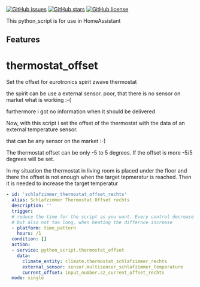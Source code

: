 <a href="https://github.com/amrheing/thermostat_offset/issues"><img alt="GitHub issues" src="https://img.shields.io/github/issues/amrheing/climate_automation"></a>
<a href="https://github.com/amrheing/thermostat_offset/stargazers"><img alt="GitHub stars" src="https://img.shields.io/github/stars/amrheing/climate_automation"></a>
<a href="https://github.com/amrheing/thermostat_offset/blob/master/LICENSE"><img alt="GitHub license" src="https://img.shields.io/github/license/amrheing/thermostat_offset"></a>

This python_script is for use in HomeAssistant

## Features

# thermostat_offset
Set the offset for eurotronics spirit zwave thermostat

the spirit can be use a external sensor. poor, that there is no sensor on market what is working :-(

furthermore i got no information when it should be delivered

Now, with this script i set the offset of the thermostat with the data of an external temperature sensor.

that can be any sensor on the market :-)

The thermostat offset can be only -5 to 5 degrees. If the offset is more -5/5 degrees will be set. 

In my situation the thermostat in living room is placed under the floor and there the offset is not enough when the target tepmeratur is reached. 
Then it is needed to increase the target temperatur

```yaml
- id: 'schlafzimmer_thermostat_offset_rechts'
  alias: Schlafzimmer Thermostat Offset rechts
  description: ''
  trigger:
  # reduce the time for the script as you want. Every control decrease the battery live
  # but also not too long, when heating the differnce increase
  - platform: time_pattern
    hours: /1
  condition: []
  action:
  - service: python_script.thermostat_offset
    data:
      climate_entity: climate.thermostat_schlafzimmer_rechts
      external_sensor: sensor.multisensor_schlafzimmer_temperature
      current_offset: input_number.sz_current_offset_rechts
  mode: single
  ```
